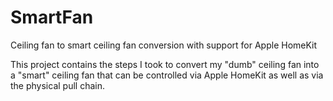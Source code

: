 # SmartFan
Ceiling fan to smart ceiling fan conversion with support for Apple HomeKit

This project contains the steps I took to convert my "dumb" ceiling fan into a "smart" ceiling fan that can be controlled via Apple HomeKit as well as via the physical pull chain.

